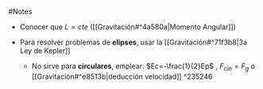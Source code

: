 #Notes

- Conocer que $L=cte$ ([[Gravitación#^4a580a|Momento Angular]])

- Para resolver problemas de **elipses**, usar la [[Gravitación#^71f3b8|3a Ley de Kepler]]
	- No sirve para **circulares**, emplear: $Ec=-\frac{1}{2}Ep$ , $F_{cin}=F_{g}$  o [[Gravitación#^e8513b|deducción velocidad]] ^235246
